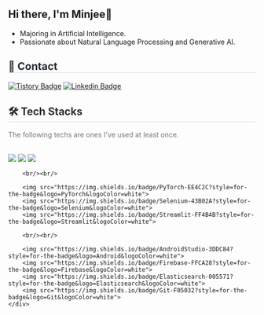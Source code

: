 <div style="text-align: left;">
  
## Hi there, I'm Minjee👋
* Majoring in Artificial Intelligence.
* Passionate about Natural Language Processing and Generative AI.

<div style="text-align: left;">
  <h2 style="border-bottom: 1px solid #d8dee4; color: #282d33;"> 💬 Contact </h2>
</div>

[![Tistory Badge](https://img.shields.io/badge/Tech%20Blog-ff5544?style=for-the-badge&logo=Tistory&logoColor=white)](https://andre99.tistory.com/)
[![Linkedin Badge](https://img.shields.io/badge/LinkedIn-0A66C2?style=for-the-badge&logo=LinkedIn&logoColor=white)](https://www.linkedin.com/in/minjee-yang-661655305/)

<div style="text-align: left;">
  <h2 style="border-bottom: 1px solid #d8dee4; color: #282d33;"> 🛠️ Tech Stacks </h2> 
  <p style="color: #6e7781;">The following techs are ones I've used at least once.</p> <br> 
  <div style="text-align: left;">
        <img src="https://img.shields.io/badge/Python-3776AB?style=for-the-badge&logo=Python&logoColor=white">
        <img src="https://img.shields.io/badge/C++-00599C?style=for-the-badge&logo=C%2B%2B&logoColor=white">
        <img src="https://img.shields.io/badge/Java-007396?style=for-the-badge&logo=Java&logoColor=white">
        
        <br/><br/>
        
        <img src="https://img.shields.io/badge/PyTorch-EE4C2C?style=for-the-badge&logo=PyTorch&logoColor=white">
        <img src="https://img.shields.io/badge/Selenium-43B02A?style=for-the-badge&logo=Selenium&logoColor=white">
        <img src="https://img.shields.io/badge/Streamlit-FF4B4B?style=for-the-badge&logo=Streamlit&logoColor=white">

        <br/><br/>
        
        <img src="https://img.shields.io/badge/AndroidStudio-3DDC84?style=for-the-badge&logo=Android&logoColor=white">
        <img src="https://img.shields.io/badge/Firebase-FFCA28?style=for-the-badge&logo=Firebase&logoColor=white">
        <img src="https://img.shields.io/badge/Elasticsearch-005571?style=for-the-badge&logo=Elasticsearch&logoColor=white">
        <img src="https://img.shields.io/badge/Git-F05032?style=for-the-badge&logo=Git&logoColor=white">
    </div>
</div>
